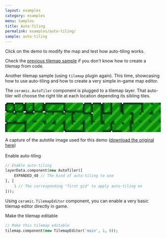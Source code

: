 ```yaml
---
layout: examples
category: examples
menu: Samples
title: Auto-Tiling
permalink: examples/auto-tiling/
sample: auto-tiling
---
```


<p class="extra-info">Click on the demo to modify the map and test how auto-tiling works.</p>

<p class="extra-info">Check the <a href="/examples/tilemap-pixelart">previous tilemap sample</a> if you don't know how to create a tilemap from code.</p>

Another tilemap sample (using `tilemap` plugin again). This time, showcasing how to use auto-tiling and how to create a very simple in-game map editor.

The `ceramic.AutoTiler` component is plugged to a tilemap layer. That auto-tiler will choose the right tile at each location depending its sibling tiles.

![Auto Tile](/static/img/autotile-grass-hd.png)
<div class="caption">A capture of the autotile image used for this demo (<a href="https://ceramic-engine.com/ceramic-samples/auto-tiling/assets/autotile-grass.png">download the original here</a>)</div>

<br />

<div class="codename">Enable auto-tiling</div>

```haxe
// Enable auto-tiling
layerData.component(new AutoTiler([
    EXPANDED_48 // The kind of auto-tiling to use
], [
    1 // The corresponding "first gid" to apply auto-tiling on
]));
```

Using `ceramic.TilemapEditor` component, you can enable a very basic tilemap editor directly in game.

<div class="codename">Make the tilemap editable</div>

```haxe
// Make this tilemap editable
tilemap.component(new TilemapEditor('main', 1, 0));
```
